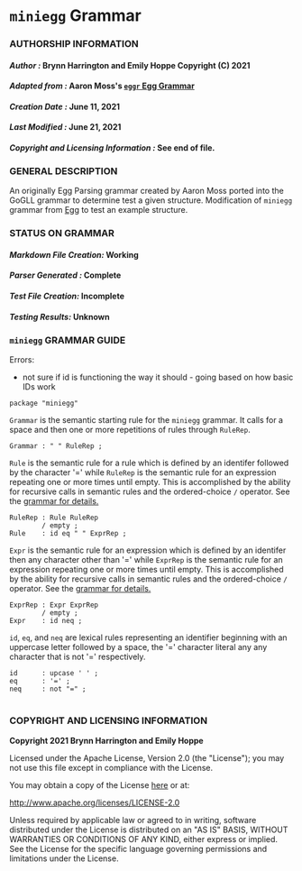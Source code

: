 # **`miniegg` Grammar**
### **AUTHORSHIP INFORMATION**
#### *Author :* Brynn Harrington and Emily Hoppe Copyright (C) 2021
#### *Adapted from :* Aaron Moss's [`eggr` Egg Grammar](https://github.com/bruceiv/egg/blob/deriv/grammars/miniegg.egg)
#### *Creation Date :* June 11, 2021 
#### *Last Modified :* June 21, 2021
#### *Copyright and Licensing Information :* See end of file.

###  **GENERAL DESCRIPTION**
An originally Egg Parsing grammar created by Aaron Moss ported into the GoGLL grammar to determine test a given structure. Modification of `miniegg` grammar from [Egg](https://github.com/bruceiv/egg/blob/deriv/grammars/miniegg.egg) to test an example structure.
### **STATUS ON GRAMMAR**
#### *Markdown File Creation:* Working
#### *Parser Generated :* Complete
#### *Test File Creation:* Incomplete
#### *Testing Results:* Unknown
### **`miniegg` GRAMMAR GUIDE**
Errors:
- not sure if id is functioning the way it should - going based on how basic IDs work
```
package "miniegg"
```
`Grammar` is the semantic starting rule for the `miniegg` grammar. It calls for a space and then one or more repetitions of rules through `RuleRep`.
```
Grammar : " " RuleRep ;
```
`Rule` is the semantic rule for a rule which is defined by an identifer followed by the character '=' while `RuleRep` is the semantic rule for an expression repeating one or more times until empty. This is accomplished by the ability for recursive calls in semantic rules and the ordered-choice `/` operator. See the [grammar for details.](../../gogll.md)
```
RuleRep : Rule RuleRep
        / empty ;
Rule    : id eq " " ExprRep ;
```
`Expr` is the semantic rule for an expression which is defined by an identifer then any character other than '=' while `ExprRep` is the semantic rule for an expression repeating one or more times until empty. This is accomplished by the ability for recursive calls in semantic rules and the ordered-choice `/` operator. See the [grammar for details.](../../gogll.md)
```
ExprRep : Expr ExprRep
        / empty ;
Expr    : id neq ; 
```
`id`, `eq`, and `neq` are lexical rules representing an identifier beginning with an uppercase letter followed by a space, the '=' character literal any any character that is not '=' respectively. 
```
id      : upcase ' ' ; 
eq      : '=' ; 
neq     : not "=" ;

```
#
### **COPYRIGHT AND LICENSING INFORMATION**
**Copyright 2021 Brynn Harrington and Emily Hoppe**

Licensed under the Apache License, Version 2.0 (the "License"); you may not use this file except in compliance with the License.

You may obtain a copy of the License [here](http://www.apache.org/licenses/LICENSE-2.0) or at:

http://www.apache.org/licenses/LICENSE-2.0

Unless required by applicable law or agreed to in writing, software distributed under the License is distributed on an "AS IS" BASIS, WITHOUT WARRANTIES OR CONDITIONS OF ANY KIND, either express or implied. See the License for the specific language governing permissions and limitations under the License.